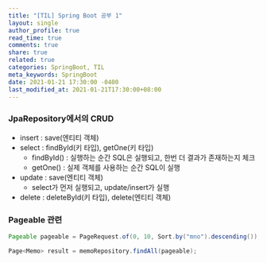 ```yaml
---
title: "[TIL] Spring Boot 공부 1"
layout: single
author_profile: true
read_time: true
comments: true
share: true
related: true
categories: SpringBoot, TIL
meta_keywords: SpringBoot
date: 2021-01-21 17:30:00 -0400
last_modified_at: 2021-01-21T17:30:00+08:00
---
```


### JpaRepository에서의 CRUD
- insert : save(엔티티 객체)
- select : findById(키 타입), getOne(키 타입)
  - findById() : 실행하는 순간 SQL은 실행되고, 한번 더 결과가 존재하는지 체크
  - getOne() : 실제 객체를 사용하는 순간 SQL이 실행
- update : save(엔티티 객체)
  - select가 먼저 실행되고, update/insert가 실행
- delete : deleteById(키 타입), delete(엔티티 객체)

### Pageable 관련
```java
Pageable pageable = PageRequest.of(0, 10, Sort.by("mno").descending());

Page<Memo> result = memoRepository.findAll(pageable);
```